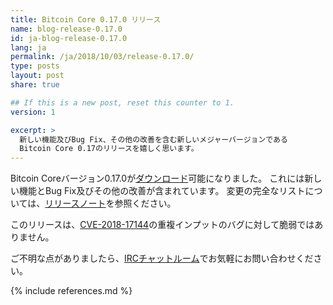```yaml
---
title: Bitcoin Core 0.17.0 リリース
name: blog-release-0.17.0
id: ja-blog-release-0.17.0
lang: ja
permalink: /ja/2018/10/03/release-0.17.0/
type: posts
layout: post
share: true

## If this is a new post, reset this counter to 1.
version: 1

excerpt: >
  新しい機能及びBug Fix、その他の改善を含む新しいメジャーバージョンである
  Bitcoin Core 0.17のリリースを嬉しく思います。
---
```

Bitcoin Coreバージョン0.17.0が[ダウンロード][ダウンロードページ]可能になりました。
これには新しい機能とBug Fix及びその他の改善が含まれています。
変更の完全なリストについては、[リリースノート][]を参照ください。

このリリースは、[CVE-2018-17144][]の重複インプットのバグに対して脆弱ではありません。

ご不明な点がありましたら、[IRCチャットルーム][irc]でお気軽にお問い合わせください。

[リリースノート]: /ja/releases/0.17.0/
[IRC]: https://en.bitcoin.it/wiki/IRC_channels
[ダウンロードページ]: /ja/download
[CVE-2018-17144]: https://cve.mitre.org/cgi-bin/cvename.cgi?name=CVE-2018-17144

{% include references.md %}